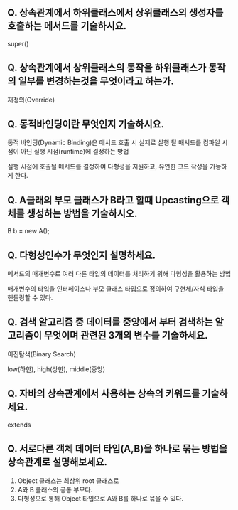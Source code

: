## Q. 상속관계에서 하위클래스에서 상위클래스의 생성자를 호출하는 메서드를 기술하시요.

super()

## Q. 상속관계에서 상위클래스의 동작을 하위클래스가 동작의 일부를 변경하는것을 무엇이라고 하는가.

재정의(Override)

## Q. 동적바인딩이란 무엇인지 기술하시요.

동적 바인딩(Dynamic Binding)은 메서드 호출 시 실제로 실행 될 매서드를 컴파일 시점이 아닌 실행 시점(runtime)에 결정하는 방법

실행 시점에 호출될 메서드를 결정하여 다형성을 지원하고, 유연한 코드 작성을 가능하게 한다.

## Q. A클래의 부모 클래스가 B라고 할때 Upcasting으로 객체를 생성하는 방법을 기술하시오.

B b = new A();

## Q. 다형성인수가 무엇인지 설명하세요.

메서드의 매개변수로 여러 다른 타입의 데이터를 처리하기 위해 다형성을 활용하는 방법

매개변수의 타입을 인터페이스나 부모 클래스 타입으로 정의하여 구현체/자식 타입을 핸들링할 수 있다. 

## Q. 검색 알고리즘 중 데이터를 중앙에서 부터 검색하는 알고리즘이 무엇이며 관련된 3개의 변수를 기술하세요.

이진탐색(Binary Search)

low(하한), high(상한), middle(중앙)

## Q. 자바의 상속관계에서 사용하는 상속의 키워드를 기술하세요.

extends

## Q. 서로다른 객체 데이터 타입(A,B)을 하나로 묶는 방법을 상속관계로 설명해보세요.

1. Object 클래스는 최상위 root 클래스로
2. A와 B 클래스의 공통 부모다.
3. 다형성으로 통해 Object 타입으로 A와 B를 하나로 묶을 수 있다.